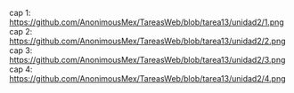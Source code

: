 cap 1: https://github.com/AnonimousMex/TareasWeb/blob/tarea13/unidad2/1.png
cap 2: https://github.com/AnonimousMex/TareasWeb/blob/tarea13/unidad2/2.png
cap 3: https://github.com/AnonimousMex/TareasWeb/blob/tarea13/unidad2/3.png
cap 4: https://github.com/AnonimousMex/TareasWeb/blob/tarea13/unidad2/4.png
